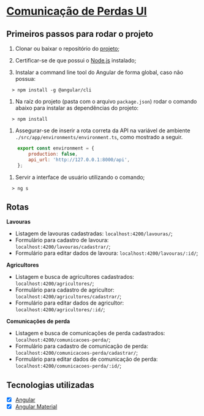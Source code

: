 # [Comunicação de Perdas UI](https://github.com/oxyps/loss-communication-front)

## Primeiros passos para rodar o projeto
1. Clonar ou baixar o repositório do [projeto](https://github.com/oxyps/loss-communication-front);

1. Certificar-se de que possui o [Node.js](https://nodejs.org/en/download/) instalado;

1. Instalar a command line tool do Angular de forma global, caso não possua:
  ``` shell
    > npm install -g @angular/cli
  ```

1. Na raíz do projeto (pasta com o arquivo `package.json`) rodar o comando abaixo para instalar as dependências do projeto:
  ``` shell
    > npm install
  ```

1. Assegurar-se de inserir a rota correta da API na variável de ambiente `./src/app/environments/environment.ts`, como mostrado a seguir.
  ``` js
      export const environment = {
          production: false,
          api_url: 'http://127.0.0.1:8000/api',
      };
  ```

1. Servir a interface de usuário utilizando o comando;
  ``` shell
    > ng s
  ```


## Rotas

**Lavouras**
* Listagem de lavouras cadastradas: `localhost:4200/lavouras/`;
* Formulário para cadastro de lavoura: `localhost:4200/lavouras/cadastrar/`;
* Formulário para editar dados de lavoura: `localhost:4200/lavouras/:id/`;

**Agricultores**
* Listagem e busca de agricultores cadastrados: `localhost:4200/agricultores/`;
* Formulário para cadastro de agricultor: `localhost:4200/agricultores/cadastrar/`;
* Formulário para editar dados de agricultor: `localhost:4200/agricultores/:id/`;

**Comunicações de perda**
* Listagem e busca de comunicações de perda cadastrados: `localhost:4200/comunicacoes-perda/`;
* Formulário para cadastro de comunicação de perda: `localhost:4200/comunicacoes-perda/cadastrar/`;
* Formulário para editar dados de comunicação de perda: `localhost:4200/comunicacoes-perda/:id/`;


## Tecnologias utilizadas
- [x] [Angular](https://v2.angular.io/docs/ts/latest/)
- [x] [Angular Material](https://material.angular.io/)
